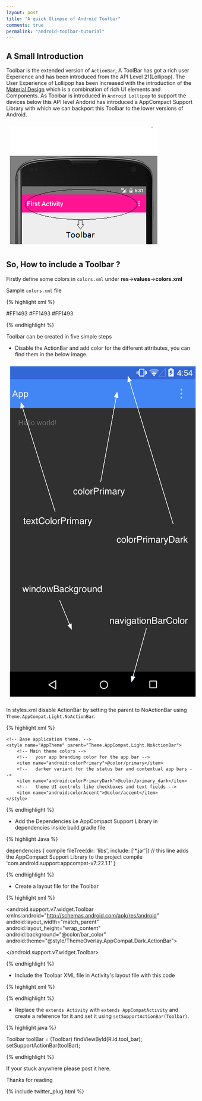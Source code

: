 ```yaml
---
layout: post
title: "A quick Glimpse of Android Toolbar"
comments: true
permalink: "android-toolbar-tutorial"
---
```


## A Small Introduction
Toolbar is the extended version of `ActionBar`, A ToolBar has got a rich user Experience and has been introduced from the API Level 21(Lollipop).
The User Experience of Lollipop has been increased with the introduction of the [Material Design](http://www.google.com/design/spec/material-design/introduction.html) which is a combination of rich UI elements 
and Components. As Toolbar is introduced in `Android Lollipop` to support the devices below this API level Andorid has introduced a AppCompact
Support Library with which we can backport this Toolbar to the lower versions of Android.

<img src="/assets/toolbar.png" style="padding:10px;align:middle;"/>


## So, How to include a Toolbar ?
Firstly define some colors in `colors.xml` under <strong>res</strong>-><strong>values</strong>-><strong>colors.xml</strong>

Sample `colors.xml` file

{% highlight xml %}

<?xml version="1.0" encoding="utf-8"?>
<resources>
    <color name="bar_color">#FF1493</color>
    <color name="primary_dark">#FF1493</color>
    <color name="accent">#FF1493</color>
</resources>

{% endhighlight %}

Toolbar can be created in five simple steps 

* Disable the ActionBar and add color for the different attributes, you can find them in the below image.

<img src="/assets/attributes.png" style="padding:10px;align:middle;width:350;height:400;"/>

In styles.xml disable ActionBar by setting the parent  to NoActionBar using `Theme.AppCompat.Light.NoActionBar`.

{% highlight xml %} 
 
<resources>

    <!-- Base application theme. -->
    <style name="AppTheme" parent="Theme.AppCompat.Light.NoActionBar">
        <!-- Main theme colors -->
        <!--   your app branding color for the app bar -->
        <item name="android:colorPrimary">@color/primary</item>
        <!--   darker variant for the status bar and contextual app bars -->
        <item name="android:colorPrimaryDark">@color/primary_dark</item>
        <!--   theme UI controls like checkboxes and text fields -->
        <item name="android:colorAccent">@color/accent</item>
    </style>

</resources>
 
{% endhighlight %}

* Add the Dependencies i.e AppCompact Support Library in dependencies inside build.gradle file

{% highlight Java %}

dependencies {
    compile fileTree(dir: 'libs', include: ['*.jar'])
	// this line adds the AppCompact Support Library to the project
    compile 'com.android.support:appcompat-v7:22.1.1' 
}

{% endhighlight %}

* Create a layout file for the Toolbar

{% highlight xml %} 

<?xml version="1.0" encoding="utf-8"?>
<android.support.v7.widget.Toolbar xmlns:android="http://schemas.android.com/apk/res/android"
    android:layout_width="match_parent"
    android:layout_height="wrap_content"
    android:background="@color/bar_color"
    android:theme="@style/ThemeOverlay.AppCompat.Dark.ActionBar">

</android.support.v7.widget.Toolbar>

{% endhighlight %} 

* Include the Toolbar XML file in Activity's layout file with this code

{% highlight xml %} 

<include
    android:id="@+id/tool_bar"
    layout="@layout/tool_bar">
</include>

{% endhighlight %} 

* Replace the `extends Activity` with `extends AppCompatActivity` and create a reference for it and set it using  `setSupportActionBar(Toolbar)`.

{% highlight java %} 

Toolbar toolBar = (Toolbar) findViewById(R.id.tool_bar);
setSupportActionBar(toolBar);

{% endhighlight %} 

If your stuck anywhere please post it here.

Thanks for reading


{% include twitter_plug.html %}
